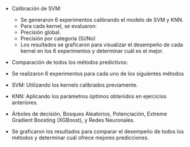 - Calibración de SVM:

  - Se generaron 6 experimentos calibrando el modelo de SVM y KNN.
  - Para cada kernel, se evaluaron:
  - Precisión global.
  - Precisión por categoría (Sí/No)
  - Los resultados se graficaron para visualizar el desempeño de cada kernel en los 6 experimentos y determinar cuál es el mejor.
    
- Comparación de todos los métodos predictivos:

 - Se realizaron 6 experimentos para cada uno de los siguientes métodos
 - SVM: Utilizando los kernels calibrados previamente.
 - KNN: Aplicando los parámetros óptimos obtenidos en ejercicios anteriores.
 - Árboles de decisión, Bosques Aleatorios, Potenciación, Extreme Gradient Boosting (XGBoost), y Redes Neuronales.
 - Se graficaron los resultados para comparar el desempeño de todos los métodos y determinar cuál ofrece mejores predicciones.
